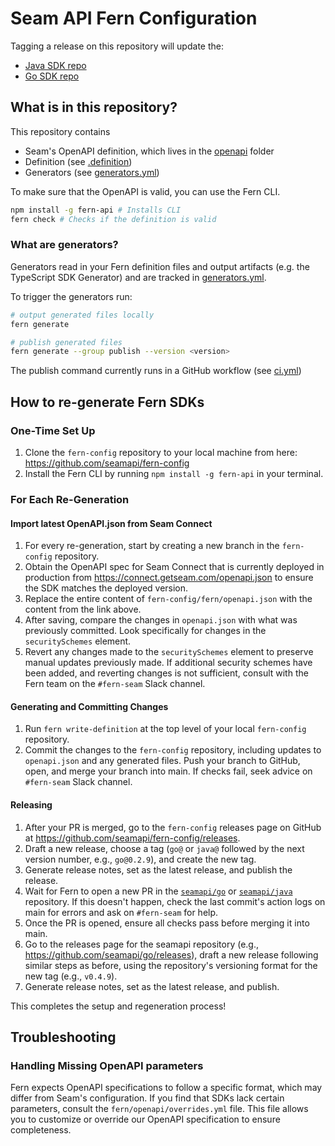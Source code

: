 # Seam API Fern Configuration

Tagging a release on this repository will update the:
- [Java SDK repo](https://github.com/seamapi/java)
- [Go SDK repo](https://github.com/seamapi/go)

## What is in this repository?

This repository contains

- Seam's OpenAPI definition, which lives in the [openapi](./fern/api/openapi/) folder
- Definition (see [.definition](./fern/.definition))
- Generators (see [generators.yml](./fern/api/generators.yml))

To make sure that the OpenAPI is valid, you can use the Fern CLI.

```bash
npm install -g fern-api # Installs CLI
fern check # Checks if the definition is valid
```

### What are generators?

Generators read in your Fern definition files and output artifacts (e.g. the TypeScript SDK Generator) and are tracked in [generators.yml](./fern/api/generators.yml).

To trigger the generators run:

```bash
# output generated files locally
fern generate

# publish generated files
fern generate --group publish --version <version>
```

The publish command currently runs in a GitHub workflow (see [ci.yml](.github/workflows/ci.yml#L32))

## How to re-generate Fern SDKs

### One-Time Set Up
1. Clone the `fern-config` repository to your local machine from here: https://github.com/seamapi/fern-config
1. Install the Fern CLI by running `npm install -g fern-api` in your terminal.

### For Each Re-Generation
#### Import latest OpenAPI.json from Seam Connect
1. For every re-generation, start by creating a new branch in the `fern-config` repository.
1. Obtain the OpenAPI spec for Seam Connect that is currently deployed in production from https://connect.getseam.com/openapi.json to ensure the SDK matches the deployed version.
1. Replace the entire content of `fern-config/fern/openapi.json` with the content from the link above.
1. After saving, compare the changes in `openapi.json` with what was previously committed. Look specifically for changes in the `securitySchemes` element.
1. Revert any changes made to the `securitySchemes` element to preserve manual updates previously made. If additional security schemes have been added, and reverting changes is not sufficient, consult with the Fern team on the `#fern-seam` Slack channel.

#### Generating and Committing Changes
1. Run `fern write-definition` at the top level of your local `fern-config` repository.
1. Commit the changes to the `fern-config` repository, including updates to `openapi.json` and any generated files. Push your branch to GitHub, open, and merge your branch into main. If checks fail, seek advice on `#fern-seam` Slack channel.

#### Releasing
1. After your PR is merged, go to the `fern-config` releases page on GitHub at https://github.com/seamapi/fern-config/releases.
1. Draft a new release, choose a tag (`go@` or `java@` followed by the next version number, e.g., `go@0.2.9`), and create the new tag.
1. Generate release notes, set as the latest release, and publish the release.
1. Wait for Fern to open a new PR in the [`seamapi/go`](https://github.com/seamapi/go) or [`seamapi/java`](https://github.com/seamapi/java) repository. If this doesn't happen, check the last commit's action logs on main for errors and ask on `#fern-seam` for help.
1. Once the PR is opened, ensure all checks pass before merging it into main.
1. Go to the releases page for the seamapi repository (e.g., https://github.com/seamapi/go/releases), draft a new release following similar steps as before, using the repository's versioning format for the new tag (e.g., `v0.4.9`).
1. Generate release notes, set as the latest release, and publish.

This completes the setup and regeneration process!

## Troubleshooting
### Handling Missing OpenAPI parameters
Fern expects OpenAPI specifications to follow a specific format, which may differ from Seam's configuration. If you find that SDKs lack certain parameters, consult the `fern/openapi/overrides.yml` file. This file allows you to customize or override our OpenAPI specification to ensure completeness.
